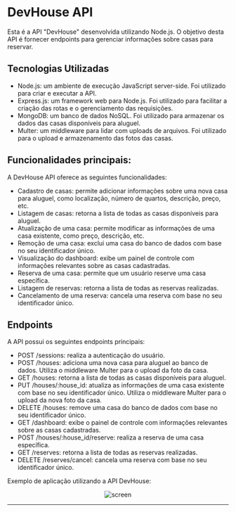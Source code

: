 # DevHouse API

<p>Esta é a API "DevHouse" desenvolvida utilizando Node.js. O objetivo desta API é fornecer endpoints para gerenciar informações sobre casas para reservar.</p>

## Tecnologias Utilizadas
* Node.js: um ambiente de execução JavaScript server-side. Foi utilizado para criar e executar a API.
* Express.js: um framework web para Node.js. Foi utilizado para facilitar a criação das rotas e o gerenciamento das requisições.
* MongoDB: um banco de dados NoSQL. Foi utilizado para armazenar os dados das casas disponíveis para aluguel.
* Multer: um middleware para lidar com uploads de arquivos. Foi utilizado para o upload e armazenamento das fotos das casas.

## Funcionalidades principais:
<p>A DevHouse API oferece as seguintes funcionalidades:</p>

* Cadastro de casas: permite adicionar informações sobre uma nova casa para aluguel, como localização, número de quartos, descrição, preço, etc.
* Listagem de casas: retorna a lista de todas as casas disponíveis para aluguel.
* Atualização de uma casa: permite modificar as informações de uma casa existente, como preço, descrição, etc.
* Remoção de uma casa: exclui uma casa do banco de dados com base no seu identificador único.
* Visualização do dashboard: exibe um painel de controle com informações relevantes sobre as casas cadastradas.
* Reserva de uma casa: permite que um usuário reserve uma casa específica.
* Listagem de reservas: retorna a lista de todas as reservas realizadas.
* Cancelamento de uma reserva: cancela uma reserva com base no seu identificador único.

## Endpoints

<p>A API possui os seguintes endpoints principais:</p>

* POST /sessions: realiza a autenticação do usuário.
* POST /houses: adiciona uma nova casa para aluguel ao banco de dados. Utiliza o middleware Multer para o upload da foto da casa.
* GET /houses: retorna a lista de todas as casas disponíveis para aluguel.
* PUT /houses/:house_id: atualiza as informações de uma casa existente com base no seu identificador único. Utiliza o middleware Multer para o upload da nova foto da casa.
* DELETE /houses: remove uma casa do banco de dados com base no seu identificador único.
* GET /dashboard: exibe o painel de controle com informações relevantes sobre as casas cadastradas.
* POST /houses/:house_id/reserve: realiza a reserva de uma casa específica.
* GET /reserves: retorna a lista de todas as reservas realizadas.
* DELETE /reserves/cancel: cancela uma reserva com base no seu identificador único.

<p>Exemplo de aplicação utilizando a API DevHouse:
  
<div align="center">
  
  ![screen](https://github.com/diogoramosr/api-devHouse/assets/100318805/97354b9f-3099-4c57-a761-f9de84bf015b)
</div>

---
